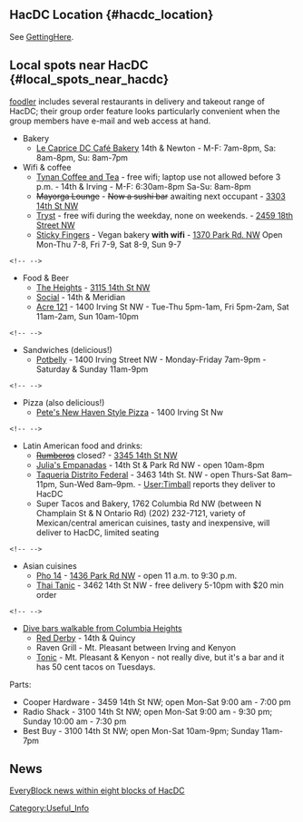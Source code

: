 ## HacDC Location {#hacdc_location}

See [GettingHere](GettingHere).

## Local spots near HacDC {#local_spots_near_hacdc}

[foodler](http://www.foodler.com/) includes several restaurants in
delivery and takeout range of HacDC; their group order feature looks
particularly convenient when the group members have e-mail and web
access at hand.

-   Bakery
    -   [Le Caprice DC Café Bakery](http://www.lecapricedc.com/) 14th &
        Newton - M-F: 7am-8pm, Sa: 8am-8pm, Su: 8am-7pm
-   Wifi & coffee
    -   [Tynan Coffee and Tea](http://www.tynancoffeeandtea.com/) - free
        wifi; laptop use not allowed before 3 p.m. - 14th & Irving -
        M-F: 6:30am-8pm Sa-Su: 8am-8pm
    -   ~~Mayorga Lounge~~ - ~~Now a sushi bar~~ awaiting next
        occupant - [3303 14th St
        NW](http://maps.google.com/maps?f=q&hl=en&geocode=&q=mayorga+lounge&sll=38.915492,-77.019938&sspn=0.008314,0.011737&ie=UTF8&ll=38.935578,-77.021456&spn=0.033248,0.046949&z=14&iwloc=A)
    -   [Tryst](http://www.trystdc.com/) - free wifi during the weekday,
        none on weekends. - [2459 18th Street
        NW](http://maps.google.com/maps?q=2459+18th+nw+20009&ie=UTF8&oe=utf-8&client=firefox-a&t=h&z=16&g=2459+18th+nw+20009&iwloc=addr)
    -   [Sticky Fingers](http://www.stickyfingersbakery.com/) - Vegan
        bakery **with wifi** - [1370 Park Rd.
        NW](http://maps.google.com/maps?f=q&hl=en&geocode=&q=1370+Park+Road+NW,+Washington,+DC&sll=38.933909,-77.034931&sspn=0.014722,0.033345&ie=UTF8&ll=38.931722,-77.031991&spn=0.007361,0.016673&z=16&iwloc=addr)
        Open Mon-Thu 7-8, Fri 7-9, Sat 8-9, Sun 9-7

```{=html}
<!-- -->
```
-   Food & Beer
    -   [The Heights](http://theheightsdc.com/) - [3115 14th St
        NW](http://maps.google.com/maps?f=q&hl=en&geocode=&q=the+heights&sll=38.935578,-77.021456&sspn=0.033248,0.046949&ie=UTF8&ll=38.934176,-77.031755&spn=0.033249,0.046949&z=14&iwloc=A)
    -   [Social](http://www.social14.com/) - 14th & Meridian
    -   [Acre 121](http://www.acre121.com/) - 1400 Irving St NW -
        Tue-Thu 5pm-1am, Fri 5pm-2am, Sat 11am-2am, Sun 10am-10pm

```{=html}
<!-- -->
```
-   Sandwiches (delicious!)
    -   [Potbelly](http://potbelly.com/searchresultsnew.asp?txtAddr=1525+newton+st+nw&txtCity=washington&txtState=dc&txtZip=) -
        1400 Irving Street NW - Monday-Friday 7am-9pm - Saturday &
        Sunday 11am-9pm

```{=html}
<!-- -->
```
-   Pizza (also delicious!)
    -   [Pete's New Haven Style Pizza](http://petesapizza.com/) - 1400
        Irving St Nw

```{=html}
<!-- -->
```
-   Latin American food and drinks:
    -   ~~[Rumberos](http://www.rumberos-dc.com/)~~ closed? - [3345 14th
        St
        NW](http://www.google.com/maps?q=restaurant&sll=38.930693,-77.032704&near=38.930693,-77.032704&cid=38930693,-77032704,12089469933345019767&li=lmd&z=14&t=m)
    -   [Julia's Empanadas](http://juliasempanadas.com/) - 14th St &
        Park Rd NW - open 10am-8pm
    -   [Taqueria Distrito Federal](http://www.taqueriadf.com/) - 3463
        14th St. NW - open Thurs-Sat 8am–11pm, Sun-Wed 8am–9pm. -
        [User:Timball](User:Timball) reports they deliver to
        HacDC
    -   Super Tacos and Bakery, 1762 Columbia Rd NW (between N Champlain
        St & N Ontario Rd) (202) 232-7121, variety of Mexican/central
        american cuisines, tasty and inexpensive, will deliver to HacDC,
        limited seating

```{=html}
<!-- -->
```
-   Asian cuisines
    -   [Pho 14](http://www.dcpho14.com/) - [1436 Park Rd
        NW](http://maps.google.com/maps?f=q&source=s_q&hl=en&geocode=&q=1436+Park+Rd.+NW,washington,+dc&sll=39.19601,-76.832643&sspn=0.006419,0.019312&ie=UTF8&ll=38.932507,-77.034073&spn=0.006443,0.019312&z=16&iwloc=A) -
        open 11 a.m. to 9:30 p.m.
    -   [Thai Tanic](http://www.thaitanic.us/) - 3462 14th St NW - free
        delivery 5-10pm with \$20 min order

```{=html}
<!-- -->
```
-   [Dive bars walkable from Columbia
    Heights](http://community.livejournal.com/washingtondc/2864143.html)
    -   [Red Derby](http://redderby.com/) - 14th & Quincy
    -   Raven Grill - Mt. Pleasant between Irving and Kenyon
    -   [Tonic](http://www.tonicrestaurant.com/Mount-Pleasant) - Mt.
        Pleasant & Kenyon - not really dive, but it's a bar and it has
        50 cent tacos on Tuesdays.

Parts:

-   Cooper Hardware - 3459 14th St NW; open Mon-Sat 9:00 am - 7:00 pm
-   Radio Shack - 3100 14th St NW; open Mon-Sat 9:00 am - 9:30 pm;
    Sunday 10:00 am - 7:30 pm
-   Best Buy - 3100 14th St NW; open Mon-Sat 10am-9pm; Sunday 11am-7pm

## News

[EveryBlock news within eight blocks of
HacDC](http://dc.everyblock.com/streets/newton-st/1401-1599-nw/)

[Category:Useful_Info](Category:Useful_Info)

